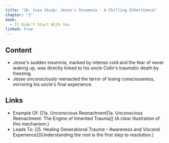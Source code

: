 ```yaml
---
title: "1b. Case Study: Jesse's Insomnia - A Chilling Inheritance"
chapter: "1"
book:
  - It Didn't Start With You
linked: true
---
```

## Content

- Jesse's sudden insomnia, marked by intense cold and the fear of never waking up, was directly linked to his uncle Colin's traumatic death by freezing. 
- Jesse unconsciously reenacted the terror of losing consciousness, mirroring his uncle's final experience.

## Links

- Example Of: [[1a. Unconscious Reenactment|1a. Unconscious Reenactment: The Engine of Inherited Trauma]] (A clear illustration of this mechanism.)
- Leads To: [[5. Healing Generational Trauma - Awareness and Visceral Experience]](Understanding the root is the first step to resolution.)